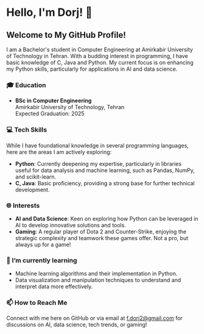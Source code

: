 # Hello, I'm Dorj! 👋

## Welcome to My GitHub Profile!

I am a Bachelor's student in Computer Engineering at Amirkabir University of Technology in Tehran. With a budding interest in programming, I have basic knowledge of C, Java and Python. My current focus is on enhancing my Python skills, particularly for applications in AI and data science.

### 🎓 Education
- **BSc in Computer Engineering**  
  Amirkabir University of Technology, Tehran  
  Expected Graduation: 2025

### 💻 Tech Skills
While I have foundational knowledge in several programming languages, here are the areas I am actively exploring:
- **Python**: Currently deepening my expertise, particularly in libraries useful for data analysis and machine learning, such as Pandas, NumPy, and scikit-learn.
- **C, Java**: Basic proficiency, providing a strong base for further technical development.

### 🌐 Interests
- **AI and Data Science**: Keen on exploring how Python can be leveraged in AI to develop innovative solutions and tools.
- **Gaming**: A regular player of Dota 2 and Counter-Strike, enjoying the strategic complexity and teamwork these games offer. Not a pro, but always up for a game!

### 🌱 I’m currently learning
- Machine learning algorithms and their implementation in Python.
- Data visualization and manipulation techniques to understand and interpret data more effectively.

### 📫 How to Reach Me
Connect with me here on GitHub or via email at [f.dorj2@gmail.com](mailto:f.dorj2@gmail.com) for discussions on AI, data science, tech trends, or gaming!

